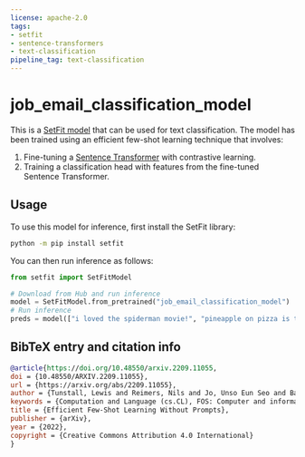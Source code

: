 ```yaml
---
license: apache-2.0
tags:
- setfit
- sentence-transformers
- text-classification
pipeline_tag: text-classification
---
```


# job_email_classification_model

This is a [SetFit model](https://github.com/huggingface/setfit) that can be used for text classification. The model has been trained using an efficient few-shot learning technique that involves:

1. Fine-tuning a [Sentence Transformer](https://www.sbert.net) with contrastive learning.
2. Training a classification head with features from the fine-tuned Sentence Transformer.

## Usage

To use this model for inference, first install the SetFit library:

```bash
python -m pip install setfit
```

You can then run inference as follows:

```python
from setfit import SetFitModel

# Download from Hub and run inference
model = SetFitModel.from_pretrained("job_email_classification_model")
# Run inference
preds = model(["i loved the spiderman movie!", "pineapple on pizza is the worst 🤮"])
```

## BibTeX entry and citation info

```bibtex
@article{https://doi.org/10.48550/arxiv.2209.11055,
doi = {10.48550/ARXIV.2209.11055},
url = {https://arxiv.org/abs/2209.11055},
author = {Tunstall, Lewis and Reimers, Nils and Jo, Unso Eun Seo and Bates, Luke and Korat, Daniel and Wasserblat, Moshe and Pereg, Oren},
keywords = {Computation and Language (cs.CL), FOS: Computer and information sciences, FOS: Computer and information sciences},
title = {Efficient Few-Shot Learning Without Prompts},
publisher = {arXiv},
year = {2022},
copyright = {Creative Commons Attribution 4.0 International}
}
```
